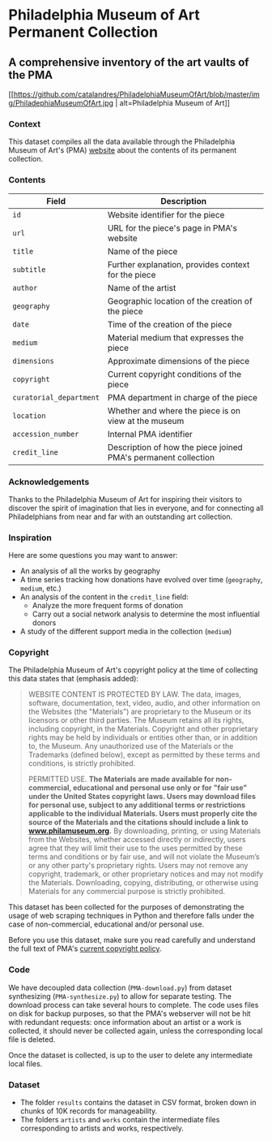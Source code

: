# Philadelphia Museum of Art Permanent Collection
## A comprehensive inventory of the art vaults of the PMA

[[https://github.com/catalandres/PhiladelphiaMuseumOfArt/blob/master/img/PhiladephiaMuseumOfArt.jpg | alt=Philadelphia Museum of Art]]

### Context

This dataset compiles all the data available through the Philadelphia Museum of Art's (PMA) [website](https://www.philamuseum.org) about the contents of its permanent collection.

### Contents

| Field | Description |
| --- | --- |
| `id` | Website identifier for the piece |
| `url` | URL for the piece's page in PMA's website |
| `title` | Name of the piece |
| `subtitle` | Further explanation, provides context for the piece |
| `author` | Name of the artist |
| `geography` | Geographic location of the creation of the piece |
| `date` | Time of the creation of the piece |
| `medium` | Material medium that expresses the piece |
| `dimensions` | Approximate dimensions of the piece |
| `copyright` | Current copyright conditions of the piece |
| `curatorial_department` | PMA department in charge of the piece |
| `location` | Whether and where the piece is on view at the museum |
| `accession_number` | Internal PMA identifier |
| `credit_line` | Description of how the piece joined PMA's permanent collection |

### Acknowledgements

Thanks to the Philadelphia Museum of Art for inspiring their visitors to discover the spirit of imagination that lies in everyone, and for connecting all Philadelphians from near and far with an outstanding art collection.

### Inspiration

Here are some questions you may want to answer:

* An analysis of all the works by geography
* A time series tracking how donations have evolved over time (`geography`, `medium`, etc.)
* An analysis of the content in the `credit_line` field:
    * Analyze the more frequent forms of donation
    * Carry out a social network analysis to determine the most influential donors
* A study of the different support media in the collection (`medium`)


### Copyright

The Philadelphia Museum of Art's copyright policy at the time of collecting this data states that (emphasis added):

> WEBSITE CONTENT IS PROTECTED BY LAW. The data, images, software, documentation, text, video, audio, and other information on the Websites (the "Materials") are proprietary to the Museum or its licensors or other third parties. The Museum retains all its rights, including copyright, in the Materials. Copyright and other proprietary rights may be held by individuals or entities other than, or in addition to, the Museum. Any unauthorized use of the Materials or the Trademarks (defined below), except as permitted by these terms and conditions, is strictly prohibited.
> 
> PERMITTED USE. **The Materials are made available for non-commercial, educational and personal use only or for "fair use" under the United States copyright laws. Users may download files for personal use, subject to any additional terms or restrictions applicable to the individual Materials. Users must properly cite the source of the Materials and the citations should include a link to www.philamuseum.org.** By downloading, printing, or using Materials from the Websites, whether accessed directly or indirectly, users agree that they will limit their use to the uses permitted by these terms and conditions or by fair use, and will not violate the Museum’s or any other party's proprietary rights. Users may not remove any copyright, trademark, or other proprietary notices and may not modify the Materials. Downloading, copying, distributing, or otherwise using Materials for any commercial purpose is strictly prohibited.

This dataset has been collected for the purposes of demonstrating the usage of web scraping techniques in Python and therefore falls under the case of non-commercial, educational and/or personal use.

Before you use this dataset, make sure you read carefully and understand the full text of PMA's [current copyright policy](https://www.philamuseum.org/copyright.html).

### Code

We have decoupled data collection (`PMA-download.py`) from dataset synthesizing (`PMA-synthesize.py`) to allow for separate testing. The download process can take several hours to complete. The code uses files on disk for backup purposes, so that the PMA's webserver will not be hit with redundant requests: once information about an artist or a work is collected, it should never be collected again, unless the corresponding local file is deleted.

Once the dataset is collected, is up to the user to delete any intermediate local files.

### Dataset

* The folder `results` contains the dataset in CSV format, broken down in chunks of 10K records for manageability.
* The folders `artists` and `works` contain the intermediate files corresponding to artists and works, respectively.
